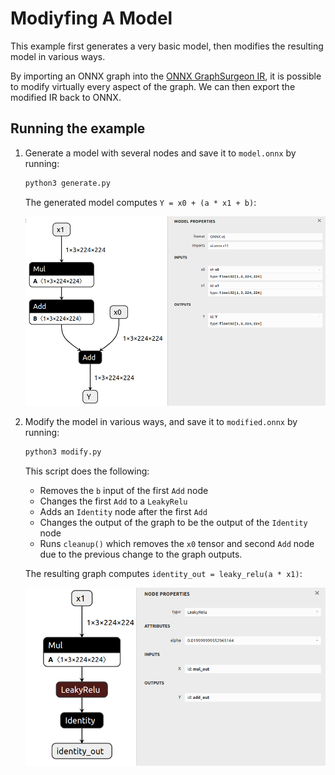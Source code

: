 # Modiyfing A Model

This example first generates a very basic model,
then modifies the resulting model in various ways.

By importing an ONNX graph into the [ONNX GraphSurgeon IR](../../README.md#ir), it is
possible to modify virtually every aspect of the graph.
We can then export the modified IR back to ONNX.

## Running the example

1. Generate a model with several nodes and save it to `model.onnx` by running:
    ```bash
    python3 generate.py
    ```

    The generated model computes `Y = x0 + (a * x1 + b)`:

    ![../resources/04_model.onnx.png](../resources/04_model.onnx.png)

2. Modify the model in various ways, and save it to `modified.onnx` by running:
    ```bash
    python3 modify.py
    ```

    This script does the following:
    - Removes the `b` input of the first `Add` node
    - Changes the first `Add` to a `LeakyRelu`
    - Adds an `Identity` node after the first `Add`
    - Changes the output of the graph to be the output of the `Identity` node
    - Runs `cleanup()` which removes the `x0` tensor and second `Add` node due to the previous change to the graph outputs.

    The resulting graph computes `identity_out = leaky_relu(a * x1)`:

    ![../resources/04_modified.onnx.png](../resources/04_modified.onnx.png)
